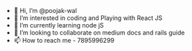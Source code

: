 - 👋 Hi, I’m @poojak-wal
- 👀 I’m interested in coding and Playing with React JS 
- 🌱 I’m currently learning node jS 
- 💞️ I’m looking to collaborate on medium docs and rails guide
- 📫 How to reach me - 7895996299

<!---
poojak-wal/poojak-wal is a ✨ special ✨ repository because its `README.md` (this file) appears on your GitHub profile.
You can click the Preview link to take a look at your changes.
--->
